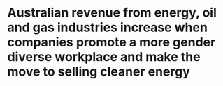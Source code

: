 # Australian revenue from energy, oil and gas industries increase when companies promote a more gender diverse workplace and make the move to selling cleaner energy
